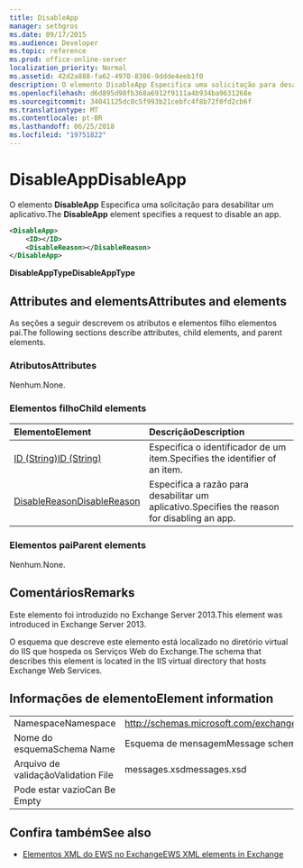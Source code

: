 ```yaml
---
title: DisableApp
manager: sethgros
ms.date: 09/17/2015
ms.audience: Developer
ms.topic: reference
ms.prod: office-online-server
localization_priority: Normal
ms.assetid: 42d2a888-fa62-4970-8306-9ddde4eeb1f0
description: O elemento DisableApp Especifica uma solicitação para desabilitar um aplicativo.
ms.openlocfilehash: d6d895d98fb368a6912f9111a4b934ba9631268e
ms.sourcegitcommit: 34041125dc8c5f993b21cebfc4f8b72f0fd2cb6f
ms.translationtype: MT
ms.contentlocale: pt-BR
ms.lasthandoff: 06/25/2018
ms.locfileid: "19751822"
---
```

# <a name="disableapp"></a><span data-ttu-id="3e8e5-103">DisableApp</span><span class="sxs-lookup"><span data-stu-id="3e8e5-103">DisableApp</span></span>

<span data-ttu-id="3e8e5-104">O elemento **DisableApp** Especifica uma solicitação para desabilitar um aplicativo.</span><span class="sxs-lookup"><span data-stu-id="3e8e5-104">The **DisableApp** element specifies a request to disable an app.</span></span> 
  
```XML
<DisableApp>
    <ID></ID>
    <DisableReason></DisableReason>
</DisableApp>
```

 <span data-ttu-id="3e8e5-105">**DisableAppType**</span><span class="sxs-lookup"><span data-stu-id="3e8e5-105">**DisableAppType**</span></span>
## <a name="attributes-and-elements"></a><span data-ttu-id="3e8e5-106">Attributes and elements</span><span class="sxs-lookup"><span data-stu-id="3e8e5-106">Attributes and elements</span></span>

<span data-ttu-id="3e8e5-107">As seções a seguir descrevem os atributos e elementos filho elementos pai.</span><span class="sxs-lookup"><span data-stu-id="3e8e5-107">The following sections describe attributes, child elements, and parent elements.</span></span>
  
### <a name="attributes"></a><span data-ttu-id="3e8e5-108">Atributos</span><span class="sxs-lookup"><span data-stu-id="3e8e5-108">Attributes</span></span>

<span data-ttu-id="3e8e5-109">Nenhum.</span><span class="sxs-lookup"><span data-stu-id="3e8e5-109">None.</span></span>
  
### <a name="child-elements"></a><span data-ttu-id="3e8e5-110">Elementos filho</span><span class="sxs-lookup"><span data-stu-id="3e8e5-110">Child elements</span></span>

|<span data-ttu-id="3e8e5-111">**Elemento**</span><span class="sxs-lookup"><span data-stu-id="3e8e5-111">**Element**</span></span>|<span data-ttu-id="3e8e5-112">**Descrição**</span><span class="sxs-lookup"><span data-stu-id="3e8e5-112">**Description**</span></span>|
|:-----|:-----|
|[<span data-ttu-id="3e8e5-113">ID (String)</span><span class="sxs-lookup"><span data-stu-id="3e8e5-113">ID (String)</span></span>](id-string.md) <br/> |<span data-ttu-id="3e8e5-114">Especifica o identificador de um item.</span><span class="sxs-lookup"><span data-stu-id="3e8e5-114">Specifies the identifier of an item.</span></span>  <br/> |
|[<span data-ttu-id="3e8e5-115">DisableReason</span><span class="sxs-lookup"><span data-stu-id="3e8e5-115">DisableReason</span></span>](disablereason.md) <br/> |<span data-ttu-id="3e8e5-116">Especifica a razão para desabilitar um aplicativo.</span><span class="sxs-lookup"><span data-stu-id="3e8e5-116">Specifies the reason for disabling an app.</span></span>  <br/> |
   
### <a name="parent-elements"></a><span data-ttu-id="3e8e5-117">Elementos pai</span><span class="sxs-lookup"><span data-stu-id="3e8e5-117">Parent elements</span></span>

<span data-ttu-id="3e8e5-118">Nenhum.</span><span class="sxs-lookup"><span data-stu-id="3e8e5-118">None.</span></span>
  
## <a name="remarks"></a><span data-ttu-id="3e8e5-119">Comentários</span><span class="sxs-lookup"><span data-stu-id="3e8e5-119">Remarks</span></span>

<span data-ttu-id="3e8e5-120">Este elemento foi introduzido no Exchange Server 2013.</span><span class="sxs-lookup"><span data-stu-id="3e8e5-120">This element was introduced in Exchange Server 2013.</span></span>
  
<span data-ttu-id="3e8e5-121">O esquema que descreve este elemento está localizado no diretório virtual do IIS que hospeda os Serviços Web do Exchange.</span><span class="sxs-lookup"><span data-stu-id="3e8e5-121">The schema that describes this element is located in the IIS virtual directory that hosts Exchange Web Services.</span></span>
  
## <a name="element-information"></a><span data-ttu-id="3e8e5-122">Informações de elemento</span><span class="sxs-lookup"><span data-stu-id="3e8e5-122">Element information</span></span>

|||
|:-----|:-----|
|<span data-ttu-id="3e8e5-123">Namespace</span><span class="sxs-lookup"><span data-stu-id="3e8e5-123">Namespace</span></span>  <br/> |http://schemas.microsoft.com/exchange/services/2006/messages  <br/> |
|<span data-ttu-id="3e8e5-124">Nome do esquema</span><span class="sxs-lookup"><span data-stu-id="3e8e5-124">Schema Name</span></span>  <br/> |<span data-ttu-id="3e8e5-125">Esquema de mensagem</span><span class="sxs-lookup"><span data-stu-id="3e8e5-125">Message schema</span></span>  <br/> |
|<span data-ttu-id="3e8e5-126">Arquivo de validação</span><span class="sxs-lookup"><span data-stu-id="3e8e5-126">Validation File</span></span>  <br/> |<span data-ttu-id="3e8e5-127">messages.xsd</span><span class="sxs-lookup"><span data-stu-id="3e8e5-127">messages.xsd</span></span>  <br/> |
|<span data-ttu-id="3e8e5-128">Pode estar vazio</span><span class="sxs-lookup"><span data-stu-id="3e8e5-128">Can Be Empty</span></span>  <br/> ||
   
## <a name="see-also"></a><span data-ttu-id="3e8e5-129">Confira também</span><span class="sxs-lookup"><span data-stu-id="3e8e5-129">See also</span></span>

- [<span data-ttu-id="3e8e5-130">Elementos XML do EWS no Exchange</span><span class="sxs-lookup"><span data-stu-id="3e8e5-130">EWS XML elements in Exchange</span></span>](ews-xml-elements-in-exchange.md)


